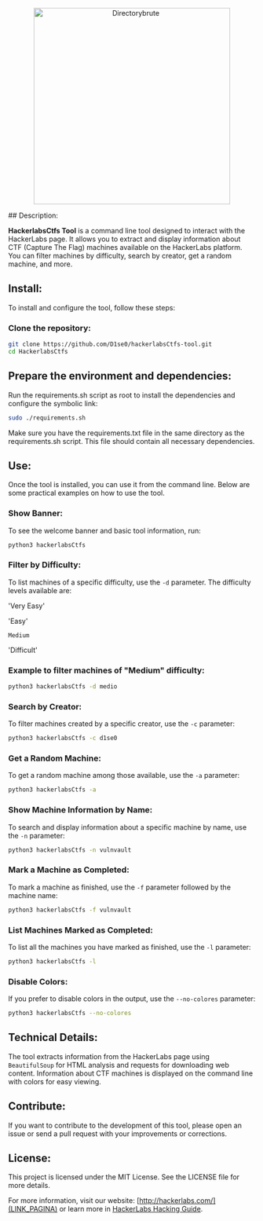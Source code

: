 <p align="center">
  <img src="https://github.com/user-attachments/assets/25ee94f6-ac12-4134-b5b0-540600ea28f3" alt="Directorybrute" width="400">
</p>
## Description:

**HackerlabsCtfs Tool** is a command line tool designed to interact with the HackerLabs page. It allows you to extract and display information about CTF (Capture The Flag) machines available on the HackerLabs platform. You can filter machines by difficulty, search by creator, get a random machine, and more.

## Install:

To install and configure the tool, follow these steps:

### **Clone the repository:**

```bash
git clone https://github.com/D1se0/hackerlabsCtfs-tool.git
cd HackerlabsCtfs
```

## Prepare the environment and dependencies:

Run the requirements.sh script as root to install the dependencies and configure the symbolic link:

```bash
sudo ./requirements.sh
```

Make sure you have the requirements.txt file in the same directory as the requirements.sh script. This file should contain all necessary dependencies.

## Use:

Once the tool is installed, you can use it from the command line. Below are some practical examples on how to use the tool.

### Show Banner:

To see the welcome banner and basic tool information, run:

```bash
python3 hackerlabsCtfs
```

### Filter by Difficulty:

To list machines of a specific difficulty, use the `-d` parameter. The difficulty levels available are:

'Very Easy'

'Easy'

`Medium`

'Difficult'

### Example to filter machines of "Medium" difficulty:

```bash
python3 hackerlabsCtfs -d medio
```

### Search by Creator:

To filter machines created by a specific creator, use the `-c` parameter:

```bash
python3 hackerlabsCtfs -c d1se0
```

### Get a Random Machine:

To get a random machine among those available, use the `-a` parameter:

```bash
python3 hackerlabsCtfs -a
```

### Show Machine Information by Name:

To search and display information about a specific machine by name, use the `-n` parameter:

```bash
python3 hackerlabsCtfs -n vulnvault
```

### Mark a Machine as Completed:

To mark a machine as finished, use the `-f` parameter followed by the machine name:

```bash
python3 hackerlabsCtfs -f vulnvault
```

### List Machines Marked as Completed:

To list all the machines you have marked as finished, use the `-l` parameter:

```bash
python3 hackerlabsCtfs -l
```

### Disable Colors:

If you prefer to disable colors in the output, use the `--no-colores` parameter:

```bash 
python3 hackerlabsCtfs --no-colores
```

## Technical Details:

The tool extracts information from the HackerLabs page using `BeautifulSoup` for HTML analysis and requests for downloading web content. Information about CTF machines is displayed on the command line with colors for easy viewing.

## Contribute:

If you want to contribute to the development of this tool, please open an issue or send a pull request with your improvements or corrections.

## License:

This project is licensed under the MIT License. See the LICENSE file for more details.

For more information, visit our website: [http://hackerlabs.com/](LINK_PAGINA) or learn more in [HackerLabs Hacking Guide](LINK_PAGINA_GUIA_HACKING).
